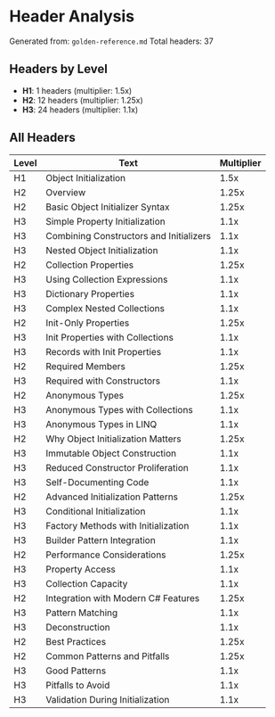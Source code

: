 # Header Analysis

Generated from: `golden-reference.md`
Total headers: 37

## Headers by Level

- **H1**: 1 headers (multiplier: 1.5x)
- **H2**: 12 headers (multiplier: 1.25x)
- **H3**: 24 headers (multiplier: 1.1x)

## All Headers

| Level | Text | Multiplier |
|-------|------|------------|
| H1 | Object Initialization | 1.5x |
| H2 | Overview | 1.25x |
| H2 | Basic Object Initializer Syntax | 1.25x |
| H3 | Simple Property Initialization | 1.1x |
| H3 | Combining Constructors and Initializers | 1.1x |
| H3 | Nested Object Initialization | 1.1x |
| H2 | Collection Properties | 1.25x |
| H3 | Using Collection Expressions | 1.1x |
| H3 | Dictionary Properties | 1.1x |
| H3 | Complex Nested Collections | 1.1x |
| H2 | Init-Only Properties | 1.25x |
| H3 | Init Properties with Collections | 1.1x |
| H3 | Records with Init Properties | 1.1x |
| H2 | Required Members | 1.25x |
| H3 | Required with Constructors | 1.1x |
| H2 | Anonymous Types | 1.25x |
| H3 | Anonymous Types with Collections | 1.1x |
| H3 | Anonymous Types in LINQ | 1.1x |
| H2 | Why Object Initialization Matters | 1.25x |
| H3 | Immutable Object Construction | 1.1x |
| H3 | Reduced Constructor Proliferation | 1.1x |
| H3 | Self-Documenting Code | 1.1x |
| H2 | Advanced Initialization Patterns | 1.25x |
| H3 | Conditional Initialization | 1.1x |
| H3 | Factory Methods with Initialization | 1.1x |
| H3 | Builder Pattern Integration | 1.1x |
| H2 | Performance Considerations | 1.25x |
| H3 | Property Access | 1.1x |
| H3 | Collection Capacity | 1.1x |
| H2 | Integration with Modern C# Features | 1.25x |
| H3 | Pattern Matching | 1.1x |
| H3 | Deconstruction | 1.1x |
| H2 | Best Practices | 1.25x |
| H2 | Common Patterns and Pitfalls | 1.25x |
| H3 | Good Patterns | 1.1x |
| H3 | Pitfalls to Avoid | 1.1x |
| H3 | Validation During Initialization | 1.1x |
